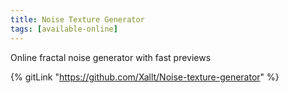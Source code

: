 ```yaml
---
title: Noise Texture Generator
tags: [available-online]
---
```


Online fractal noise generator with fast previews

{% gitLink "https://github.com/Xallt/Noise-texture-generator" %}